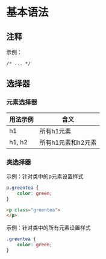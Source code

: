 # 基本语法

## 注释

示例：

```
/* ... */
```


## 选择器

### 元素选择器

|用法示例        |含义                     |
|---------------|---------------------------|
|h1             |所有h1元素                 |
|h1, h2         |所有h1元素和h2元素           |


### 类选择器

示例：针对类中的p元素设置样式

```css
p.greentea {
	color: green;
}
```

```html
<p class="greentea">
</p>
```

示例：针对类中的所有元素设置样式

```css
.greentea {
	color: green;
}
```







